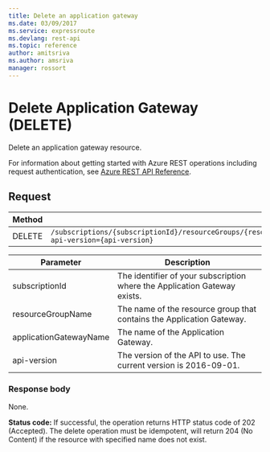 ```yaml
---
title: Delete an application gateway
ms.date: 03/09/2017
ms.service: expressroute
ms.devlang: rest-api
ms.topic: reference
author: amitsriva
ms.author: amsriva
manager: rossort
---
```

# Delete Application Gateway (DELETE)

Delete an application gateway resource.  

For information about getting started with Azure REST operations including request authentication, see [Azure REST API Reference](../../index.md).

## Request  
  
|Method|Request URI|  
|------------|-----------------|  
|DELETE|`/subscriptions/{subscriptionId}/resourceGroups/{resourceGroupName}/providers/Microsoft.Network/applicationGateways/{applicationGatewayName}?api-version={api-version}`|  

| Parameter | Description |
| --------- | ----------- |
| subscriptionId | The identifier of your subscription where the Application Gateway exists. |
| resourceGroupName | The name of the resource group that contains the Application Gateway. |
| applicationGatewayName | The name of the Application Gateway. |
| api-version | The version of the API to use. The current version is 2016-09-01. | 
  
### Response body  
 None.  
  
 **Status code:** If successful, the operation returns HTTP status code of 202 (Accepted). The delete operation must be idempotent, will return 204 (No Content) if the resource with specified name does not exist.
